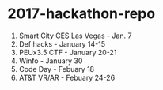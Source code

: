 # 2017-hackathon-repo

1. Smart City CES Las Vegas - Jan. 7
2. Def hacks - January 14-15
3. PEUx3.5 CTF - January 20-21
4. Winfo - January 30
5. Code Day - Febuary 18
6. AT&T VR/AR - Febuary 24-26
